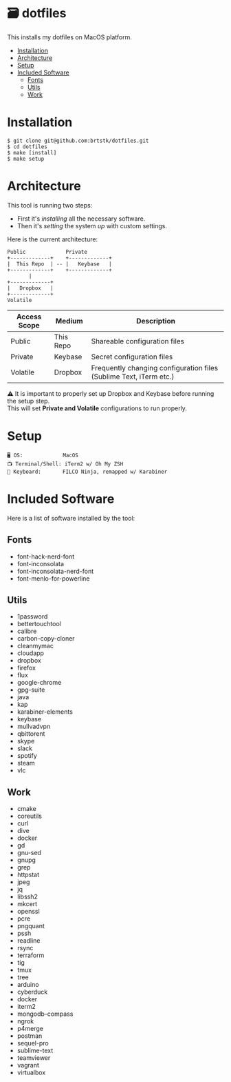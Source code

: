 # 🗃 dotfiles

This installs my dotfiles on MacOS platform.

<!-- TOC -->

- [Installation](#installation)
- [Architecture](#architecture)
- [Setup](#setup)
- [Included Software](#included-software)
  - [Fonts](#fonts)
  - [Utils](#utils)
  - [Work](#work)

<!-- /TOC -->

# Installation

```
$ git clone git@github.com:brtstk/dotfiles.git
$ cd dotfiles
$ make [install]
$ make setup
```

# Architecture
This tool is running two steps:
- First it's *installing* all the necessary software.
- Then it's *setting* the system *up* with custom settings.

Here is the current architecture:

```
Public             Private
+-------------+    +-------------+
|  This Repo  | -- |   Keybase   |
+-------------+    +-------------+
       |
+-------------+
|   Dropbox   |
+-------------+
Volatile
```

| Access Scope | Medium | Description |
| --- | --- | --- |
| Public | This Repo | Shareable configuration files |
| Private | Keybase | Secret configuration files |
| Volatile | Dropbox | Frequently changing configuration files (Sublime Text, iTerm etc.) |

⚠️ It is important to properly set up Dropbox and Keybase before running the setup step.\
This will set **Private and Volatile** configurations to run properly.

# Setup

```
🖥 OS:             MacOS
📺 Terminal/Shell: iTerm2 w/ Oh My ZSH
📇 Keyboard:       FILCO Ninja, remapped w/ Karabiner
```

# Included Software
Here is a list of software installed by the tool:

## Fonts
- font-hack-nerd-font
- font-inconsolata
- font-inconsolata-nerd-font
- font-menlo-for-powerline

## Utils
- 1password
- bettertouchtool
- calibre
- carbon-copy-cloner
- cleanmymac
- cloudapp
- dropbox
- firefox
- flux
- google-chrome
- gpg-suite
- java
- kap
- karabiner-elements
- keybase
- mullvadvpn
- qbittorent
- skype
- slack
- spotify
- steam
- vlc

## Work
- cmake
- coreutils
- curl
- dive
- docker
- gd
- gnu-sed
- gnupg
- grep
- httpstat
- jpeg
- jq
- libssh2
- mkcert
- openssl
- pcre
- pngquant
- pssh
- readline
- rsync
- terraform
- tig
- tmux
- tree
- arduino
- cyberduck
- docker
- iterm2
- mongodb-compass
- ngrok
- p4merge
- postman
- sequel-pro
- sublime-text
- teamviewer
- vagrant
- virtualbox
